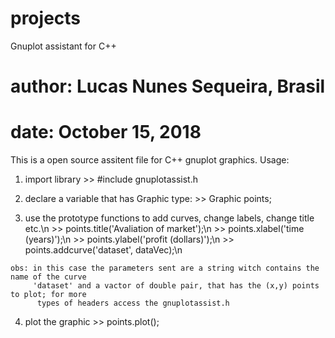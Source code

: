 # projects
Gnuplot assistant for C++

# author: Lucas Nunes Sequeira, Brasil

# date: October 15, 2018

This is a open source assitent file for C++ gnuplot graphics.
Usage:
  1. import library
    >> #include gnuplotassist.h
    
  2. declare a variable that has Graphic type:
    >> Graphic points;
    
  3. use the prototype functions to add curves, change labels, change title etc.\n
    >> points.title('Avaliation of market');\n
    >> points.xlabel('time (years)');\n
    >> points.ylabel('profit (dollars)');\n
    >> points.addcurve('dataset', dataVec);\n
    
    obs: in this case the parameters sent are a string witch contains the name of the curve
         'dataset' and a vactor of double pair, that has the (x,y) points to plot; for more
          types of headers access the gnuplotassist.h
          
  4. plot the graphic
    >> points.plot();
